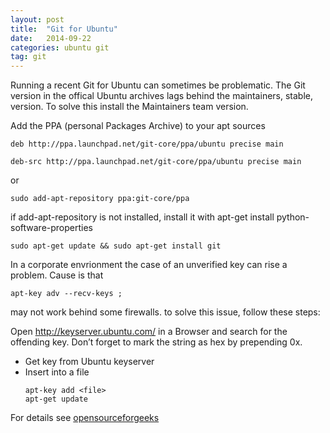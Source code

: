 ```yaml
---
layout: post
title:  "Git for Ubuntu"
date:   2014-09-22
categories: ubuntu git
tag: git
---
```


Running a recent Git for Ubuntu can sometimes be problematic. The Git version in the offical Ubuntu archives lags behind the maintainers, stable, version. To solve this install the Maintainers team version.

Add the PPA (personal Packages Archive) to your apt sources

```shell
deb http://ppa.launchpad.net/git-core/ppa/ubuntu precise main

deb-src http://ppa.launchpad.net/git-core/ppa/ubuntu precise main
```
or

```shell
sudo add-apt-repository ppa:git-core/ppa
```

if add-apt-repository is not installed, install it with apt-get install python-software-properties

`sudo apt-get update && sudo apt-get install git`

In a corporate envrionment the case of an unverified key can rise a problem. Cause is that

`apt-key adv --recv-keys ;`

may not work behind some firewalls. to solve this issue, follow these steps:

Open  http://keyserver.ubuntu.com/ in a Browser
and search for the offending key. Don’t forget to mark the string as hex by prepending 0x.
- Get key from Ubuntu keyserver
- Insert into a file
    ```shell
    apt-key add <file>
    apt-get update
    ```

For details see [opensourceforgeeks](http://opensourceforgeeks.blogspot.nl/2013/04/w-gpg-error-httpppalaunchpadnet-precise.html)